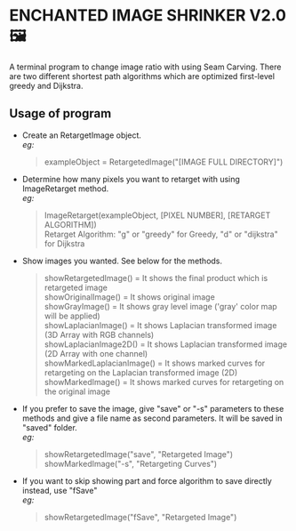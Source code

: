 # ENCHANTED IMAGE SHRINKER V2.0 :framed_picture:

A terminal program to change image ratio with using Seam Carving. There are two different shortest path algorithms which are optimized first-level greedy and Dijkstra.

## Usage of program

- Create an RetargetImage object.
   <br>*eg:*
   > exampleObject = RetargetedImage("[IMAGE FULL DIRECTORY]")
- Determine how many pixels you want to retarget with using ImageRetarget method.
   <br>*eg:*
   > ImageRetarget(exampleObject, [PIXEL NUMBER], [RETARGET ALGORITHM])
   > <br>Retarget Algorithm:  "g" or "greedy" for Greedy, "d" or "dijkstra" for Dijkstra
- Show images you wanted. See below for the methods.
  > showRetargetedImage() = It shows the final product which is retargeted image
  <br>showOriginalImage() = It shows original image
  <br>showGrayImage() = It shows gray level image ('gray' color map will be applied)
  <br>showLaplacianImage() = It shows Laplacian transformed image (3D Array with RGB channels)
  <br>showLaplacianImage2D() = It shows Laplacian transformed image (2D Array with one channel)
  <br>showMarkedLaplacianImage() = It shows marked curves for retargeting on the Laplacian transformed image (2D)
  <br>showMarkedImage() = It shows marked curves for retargeting on the original image
- If you prefer to save the image, give "save" or "-s" parameters to these methods and give a file name as second parameters. It will be saved in "saved" folder.
   <br>*eg:*
   > showRetargetedImage("save", "Retargeted Image")
   <br>showMarkedImage("-s", "Retargeting Curves")
- If you want to skip showing part and force algorithm to save directly instead, use "fSave"
   <br>*eg:*
   > showRetargetedImage("fSave", "Retargeted Image")
